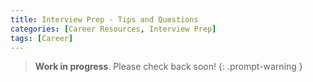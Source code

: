 ```yaml
---
title: Interview Prep - Tips and Questions
categories: [Career Resources, Interview Prep] 
tags: [Career]
---
```


> **Work in progress**. Please check back soon!
{: .prompt-warning }

